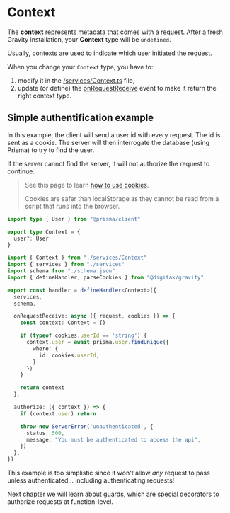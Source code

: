 # Context

The **context** represents metadata that comes with a request. After a fresh Gravity installation, your **Context** type will be `undefined`.

Usually, contexts are used to indicate which user initiated the request.

When you change your `Context` type, you have to:

1. modify it in the [/services/Context.ts](/docs/project-structure/context) file,
2. update (or define) the [onRequestReceive](/docs/usage/events#_2-onrequestreceive) event to make it return the right context type.

## Simple authentification example

In this example, the client will send a user id with every request. The id is sent as a cookie. The server will then interrogate the database (using Prisma) to try to find the user.

If the server cannot find the server, it will not authorize the request to continue.

> See this page to learn [how to use cookies](https://developer.mozilla.org/en-US/docs/Web/HTTP/Cookies).
>
> Cookies are safer than localStorage as they cannot be read from a script that runs into the browser.

```ts
import type { User } from "@prisma/client"

export type Context = {
  user?: User
}
```

```ts
import { Context } from "./services/Context"
import { services } from "./services"
import schema from "./schema.json"
import { defineHandler, parseCookies } from "@digitak/gravity"

export const handler = defineHandler<Context>({
  services,
  schema,

  onRequestReceive: async ({ request, cookies }) => {
    const context: Context = {}

    if (typeof cookies.userId == 'string') {
      context.user = await prisma.user.findUnique({
        where: {
          id: cookies.userId,
        }
      })
    }

    return context
  },

  authorize: ({ context }) => {
    if (context.user) return

    throw new ServerError('unauthenticated', {
      status: 500,
      message: "You must be authenticated to access the api",
    })
  },
})
```

This example is too simplistic since it won't allow *any* request to pass unless authenticated... including authenticating requests!

Next chapter we will learn about [guards](/docs/usage/guards), which are special decorators to authorize requests at function-level.
